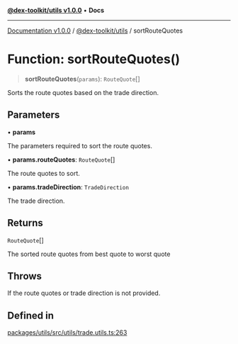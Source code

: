 [**@dex-toolkit/utils v1.0.0**](../README.md) • **Docs**

***

[Documentation v1.0.0](../../../packages.md) / [@dex-toolkit/utils](../README.md) / sortRouteQuotes

# Function: sortRouteQuotes()

> **sortRouteQuotes**(`params`): `RouteQuote`[]

Sorts the route quotes based on the trade direction.

## Parameters

• **params**

The parameters required to sort the route quotes.

• **params.routeQuotes**: `RouteQuote`[]

The route quotes to sort.

• **params.tradeDirection**: `TradeDirection`

The trade direction.

## Returns

`RouteQuote`[]

The sorted route quotes from best quote to worst quote

## Throws

If the route quotes or trade direction is not provided.

## Defined in

[packages/utils/src/utils/trade.utils.ts:263](https://github.com/niZmosis/dex-toolkit/blob/3d8b41b44787b30fbea5de3ab4737662ffb61bc8/packages/utils/src/utils/trade.utils.ts#L263)
